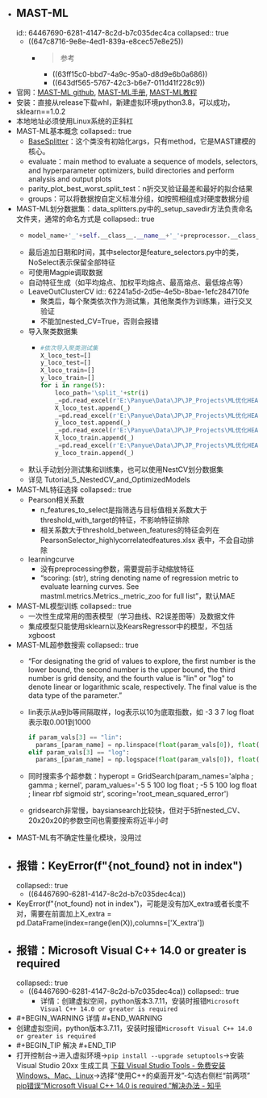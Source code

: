 - ## MAST-ML
  id:: 64467690-6281-4147-8c2d-b7c035dec4ca
  collapsed:: true
	- ((647c8716-9e8e-4ed1-839a-e8cec57e8e25))
		- >参考
			- ((63ff15c0-bbd7-4a9c-95a0-d8d9e6b0a686))
			- ((643df565-5767-42c3-b6e7-011d41f228c9))
- 官网：[MAST-ML github](https://github.com/uw-cmg/MAST-ML), [MAST-ML手册](https://mastmldocs.readthedocs.io/en/latest/), [MAST-ML教程](https://mastmldocs.readthedocs.io/en/latest/0_5_tutorials.html#mast-ml-tutorials)
- 安装：直接从release下载whl，新建虚拟环境python3.8，可以成功，sklearn==1.0.2
- 本地地址必须使用Linux系统的正斜杠
- MAST-ML基本概念
  collapsed:: true
	- [BaseSplitter](https://mastmldocs.readthedocs.io/en/latest/api/mastml.data_splitters.BaseSplitter.html?highlight=evaluate#basesplitter)：这个类没有初始化args，只有method，它是MAST建模的核心。
	- evaluate：main method to evaluate a sequence of models, selectors, and hyperparameter optimizers, build directories and perform analysis and output plots
	- parity_plot_best_worst_split_test：n折交叉验证最差和最好的拟合结果
	- groups：可以将数据按自定义标准分组，如按照相组成对硬度数据分组
- MAST-ML划分数据集：data_splitters.py中的_setup_savedir方法负责命名文件夹，通常的命名方式是
  collapsed:: true
	- ``` python
	  model_name+'_'+self.__class__.__name__+'_'+preprocessor.__class__.__name__+'_'+selector.__class__.__name__
	  
	  ```
	- 最后追加日期和时间，其中selector是feature_selectors.py中的类，NoSelect表示保留全部特征
	- 可使用Magpie调取数据
	- 自动特征生成（如平均熔点、加权平均熔点、最高熔点、最低熔点等）
	- LeaveOutClusterCV
	  id:: 62241a5d-2d5e-4e5b-8bae-1efc284710fe
		- 聚类后，每个聚类依次作为测试集，其他聚类作为训练集，进行交叉验证
		- 不能加nested_CV=True，否则会报错
	- 导入聚类数据集
		- ``` python
		  #依次导入聚类测试集
		  X_loco_test=[]
		  y_loco_test=[]
		  X_loco_train=[]
		  y_loco_train=[]
		  for i in range(5):
		      loco_path='\split_'+str(i)
		      _=pd.read_excel(r'E:\Panyue\Data\JP\JP_Projects\ML优化HEAs性能\第四章\results\no_pesudo_labels'+loco_path+'\data_preprocessed_test.xlsx',index_col=0)
		      X_loco_test.append(_)
		      _=pd.read_excel(r'E:\Panyue\Data\JP\JP_Projects\ML优化HEAs性能\第四章\results\no_pesudo_labels'+loco_path+'\y_test.xlsx')
		      y_loco_test.append(_)
		      _=pd.read_excel(r'E:\Panyue\Data\JP\JP_Projects\ML优化HEAs性能\第四章\results\no_pesudo_labels'+loco_path+'\data_preprocessed_train.xlsx',index_col=0)
		      X_loco_train.append(_)
		      _=pd.read_excel(r'E:\Panyue\Data\JP\JP_Projects\ML优化HEAs性能\第四章\results\no_pesudo_labels'+loco_path+'\y_train.xlsx')
		      y_loco_train.append(_)
		  
		  ```
	- 默认手动划分测试集和训练集，也可以使用NestCV划分数据集
	- 详见 Tutorial_5_NestedCV_and_OptimizedModels
- MAST-ML特征选择
  collapsed:: true
	- Pearson相关系数
		- n_features_to_select是指筛选与目标值相关系数大于threshold_with_target的特征，不影响特征排除
		- 相关系数大于threshold_between_features的特征会列在 PearsonSelector_highlycorrelatedfeatures.xlsx 表中，不会自动排除
	- learningcurve
		- 没有preprocessing参数，需要提前手动缩放特征
		- “scoring: (str), string denoting name of regression metric to evaluate learning curves. See mastml.metrics.Metrics._metric_zoo for full list”，默认MAE
- MAST-ML模型训练
  collapsed:: true
	- 一次性生成常用的图表模型（学习曲线、R2误差图等）及数据文件
	- 集成模型只能使用sklearn以及KearsRegressor中的模型，不包括xgboost
- MAST-ML超参数搜索
  collapsed:: true
	- “For designating the grid of values to explore, the first number is the lower bound, the second number is the upper bound, the third number is grid density, and the fourth value is "lin" or "log" to denote linear or logarithmic scale, respectively. The final value is the data type of the parameter.”
	- lin表示从a到b等间隔取样，log表示以10为底取指数，如 -3 3 7 log float表示取0.001到1000
	  
	  
	  ``` python
	  if param_vals[3] == "lin":
	    params_[param_name] = np.linspace(float(param_vals[0]), float(param_vals[1]), num=int(param_vals[2]), dtype=dtype)
	  elif param_vals[3] == "log":
	    params_[param_name] = np.logspace(float(param_vals[0]), float(param_vals[1]), num=int(param_vals[2]), dtype=dtype)
	  
	  ```
	- 同时搜索多个超参数：hyperopt = GridSearch(param_names='alpha ; gamma ; kernel', param_values='-5 5 100 log float ; -5 5 100 log float ; linear rbf sigmoid str', scoring='root_mean_squared_error')
	- gridsearch非常慢，baysiansearch比较快，但对于5折nested_CV、20x20x20的参数空间也需要搜索将近半小时
- MAST-ML有不确定性量化模块，没用过
- ## 报错：KeyError(f"{not_found} not in index")
  collapsed:: true
	- ((64467690-6281-4147-8c2d-b7c035dec4ca))
- KeyError(f"{not_found} not in index")，可能是没有加X_extra或者长度不对，需要在前面加上X_extra = pd.DataFrame(index=range(len(X)),columns=['X_extra'])
- ## 报错：Microsoft Visual C++ 14.0 or greater is required
  collapsed:: true
	- ((64467690-6281-4147-8c2d-b7c035dec4ca))
	  collapsed:: true
		- 详情：创建虚拟空间，python版本3.7.11，安装时报错`Microsoft Visual C++ 14.0 or greater is required`
- #+BEGIN_WARNING
  详情
  #+END_WARNING
- 创建虚拟空间，python版本3.7.11，安装时报错`Microsoft Visual C++ 14.0 or greater is required`
- #+BEGIN_TIP
  解决
  #+END_TIP
- 打开控制台->进入虚拟环境->`pip install --upgrade setuptools`->安装Visual Studio 20xx 生成工具 [下载 Visual Studio Tools - 免费安装 Windows、Mac、Linux](https://visualstudio.microsoft.com/zh-hans/downloads/)->选择“使用C++的桌面开发”-勾选右侧栏“前两项” [pip错误“Microsoft Visual C++ 14.0 is required.”解决办法 - 知乎](https://zhuanlan.zhihu.com/p/165008313)